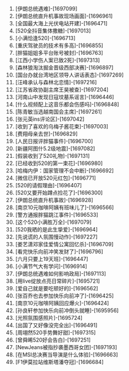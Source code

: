 
1. [伊朗总统遇难]-[1697099]
1. [伊朗总统直升机事故现场画面]-[1696961]
1. [全国最大海上光伏电站开建]-[1696471]
1. [520全抖音集体撒糖]-[1697013]
1. [小满恰逢520]-[1696713]
1. [重庆驾驶员的技术有多高]-[1696855]
1. [胖猫姐姐多平台账号被封]-[1696763]
1. [江西小学伤人案已致2死]-[1697313]
1. [森林狼淘汰掘金晋级西部决赛]-[1696897]
1. [国台办就台湾地区领导人讲话表态]-[1697269]
1. [汪峰承认与森林北恋情]-[1697216]
1. [江苏省政协副主席王昊被查]-[1697204]
1. [河南山中发现日寇坟墓系谣言]-[1696446]
1. [什么视频配上这音乐都会伤感吗]-[1696848]
1. [陈青敏当选越南国会主席]-[1697261]
1. [张元英ins评论区]-[1697042]
1. [收到了喜欢的乌梅子酱花束]-[1697003]
1. [费翔母亲去世]-[1696829]
1. [人民日报评胖猫事件]-[1696700]
1. [新疆阿图什5.2级地震]-[1697082]
1. [假装收到了520礼物]-[1697131]
1. [已经收到520的第一束花]-[1696980]
1. [哈梅内伊：国家管理不会中断]-[1696692]
1. [微信已开放520元红包]-[1696771]
1. [520的请假理由]-[1696407]
1. [520又要开始蹲点捡花了]-[1696300]
1. [伊朗总统直升机事故]-[1696928]
1. [南京10元咖啡阿姨有班味儿了]-[1696566]
1. [警方通报胖猫跳江事件]-[1696533]
1. [这个520小满胜万全]-[1697079]
1. [520我晒的是此生挚爱]-[1696964]
1. [先说谎的人氛围慢动作]-[1697227]
1. [娄艺潇邓家佳爱情公寓回忆杀]-[1696709]
1. [看完快乐向前冲笑发财了]-[1696796]
1. [六月只要上19天班]-[1696447]
1. [小满节气大有学问]-[1696914]
1. [伊朗总统遇难如何影响政局]-[1697113]
1. [用live绽放点亮日常碎片]-[1695721]
1. [爱自己就是要吃顿好的]-[1696562]
1. [张百乔也去参加快乐向前冲了]-[1696425]
1. [南京10元咖啡阿姨回应爆火]-[1696424]
1. [孙良轩参加快乐向前冲倒头就睡]-[1695956]
1. [光照氛围感照片]-[1695724]
1. [出国了又好像没完全出]-[1696491]
1. [周翊然520手势舞好甜]-[1697315]
1. [曾舜晞520好会告白]-[1697251]
1. [NewJeans被指抄袭墨西哥女团]-[1697193]
1. [在MSI总决赛当导演是什么体验]-[1696663]
1. [F1伊莫拉站维斯塔潘夺冠]-[1696684]